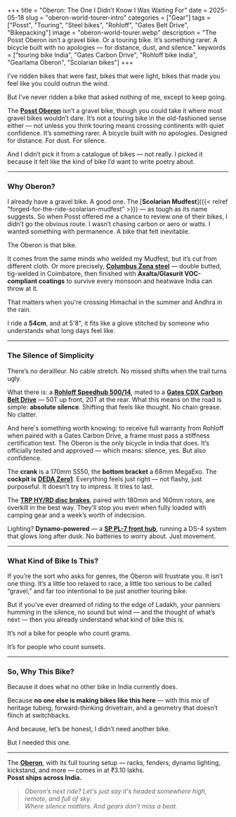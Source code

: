 +++
title = "Oberon: The One I Didn’t Know I Was Waiting For"
date = 2025-05-18
slug = "oberon-world-tourer-intro"
categories = ["Gear"]
tags = ["Posst", "Touring", "Steel bikes", "Rohloff", "Gates Belt Drive", "Bikepacking"]
image = "oberon-world-tourer.webp"
description = "The Posst Oberon isn’t a gravel bike. Or a touring bike. It’s something rarer. A bicycle built with no apologies — for distance, dust, and silence."
keywords = ["touring bike India", "Gates Carbon Drive", "Rohloff bike India", "Gearlama Oberon", "Scolarian bikes"]
+++

I’ve ridden bikes that were fast, bikes that were light, bikes that made you feel like you could outrun the wind.

But I’ve never ridden a bike that asked nothing of me, except to keep going.

The [**Posst Oberon**](https://www.posst.bike/oberon) isn’t a gravel bike, though you could take it where most gravel bikes wouldn’t dare. It’s not a touring bike in the old-fashioned sense either — not unless you think touring means crossing continents with quiet confidence. It’s something rarer. A bicycle built with no apologies. Designed for distance. For dust. For silence.

And I didn’t pick it from a catalogue of bikes — not really. I picked it because it felt like the kind of bike I’d want to write poetry about.

---

### Why Oberon?

I already have a gravel bike. A good one. The [**Scolarian Mudfest**]({{< relref "forged-for-the-ride-scolarian-mudfest" >}}) — as tough as its name suggests. So when Posst offered me a chance to review one of their bikes, I didn’t go the obvious route. I wasn’t chasing carbon or aero or watts. I wanted something with permanence. A bike that felt inevitable.

The Oberon is that bike.

It comes from the same minds who welded my Mudfest, but it’s cut from different cloth. Or more precisely, [**Columbus Zona steel**](https://www.columbustubi.com/en/tubing-set/zona/) — double butted, tig-welded in Coimbatore, then finished with **Axalta/Glasurit VOC-compliant coatings** to survive every monsoon and heatwave India can throw at it.

That matters when you're crossing Himachal in the summer and Andhra in the rain.

I ride a **54cm**, and at 5'8", it fits like a glove stitched by someone who understands what long days feel like.

---

### The Silence of Simplicity

There’s no derailleur. No cable stretch. No missed shifts when the trail turns ugly.

What there is: a [**Rohloff Speedhub 500/14**](https://www.rohloff.de/en/products/speedhub), mated to a [**Gates CDX Carbon Belt Drive**](https://www.gatescarbondrive.com/products/cdx) — 50T up front, 20T at the rear. What this means on the road is simple: **absolute silence**. Shifting that feels like thought. No chain grease. No clatter.

And here's something worth knowing: to receive full warranty from Rohloff when paired with a Gates Carbon Drive, a frame must pass a stiffness certification test. The Oberon is the only bicycle in India that does. It’s officially tested and approved — which means: silence, yes. But also confidence.

The **crank** is a 170mm S550, the **bottom bracket** a 68mm MegaExo. The **cockpit is** [**DEDA Zero1**](https://www.dedaelementi.com/zero1/). Everything feels just right — not flashy, just purposeful. It doesn’t try to impress. It tries to last.

The [**TRP HY/RD disc brakes**](https://www.trpcycling.com/product/hy-rd/), paired with 180mm and 160mm rotors, are overkill in the best way. They'll stop you even when fully loaded with camping gear and a week’s worth of indecision.

Lighting? **Dynamo-powered** — a [**SP PL-7 front hub**](https://www.shutterprecision.com/product-page/pl-7), running a DS-4 system that glows long after dusk. No batteries to worry about. Just movement.

---

### What Kind of Bike Is This?

If you’re the sort who asks for genres, the Oberon will frustrate you. It isn’t one thing. It’s a little too relaxed to race, a little too serious to be called “gravel,” and far too intentional to be just another touring bike.

But if you’ve ever dreamed of riding to the edge of Ladakh, your panniers humming in the silence, no sound but wind — and the thought of what’s next — then you already understand what kind of bike this is.

It’s not a bike for people who count grams.

It’s for people who count sunsets.

---

### So, Why This Bike?

Because it does what no other bike in India currently does.

Because **no one else is making bikes like this here** — with this mix of heritage tubing, forward-thinking drivetrain, and a geometry that doesn’t flinch at switchbacks.

And because, let’s be honest, I didn’t need another bike.

But I needed this one.

---

The [**Oberon**](https://www.posst.bike/oberon), with its full touring setup — racks, fenders, dynamo lighting, kickstand, and more — comes in at ₹3.10 lakhs.  
**Posst ships across India.**

> *Oberon’s next ride? Let's just say it's headed somewhere high, remote, and full of sky.  
> Where silence matters. And gears don’t miss a beat.*
